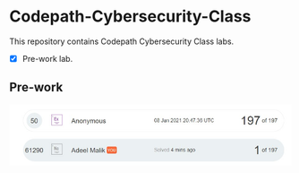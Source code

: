 # Codepath-Cybersecurity-Class

This repository contains Codepath Cybersecurity Class labs. 

- [x] Pre-work lab.

## Pre-work

<img src='https://github.com/callmead/Codepath-Cybersecurity-Class/blob/main/images/submission.jpg' title='image' width='' alt='image' />
